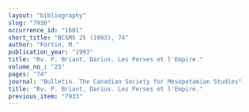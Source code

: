 ```yaml
---
layout: "bibliography"
slug: "7930"
occurrence_id: "1601"
short_title: "BCSMS 25 (1993), 74"
author: "Fortin, M."
publication_year: "1993"
title: "Rv. P. Briant, Darius. Les Perses et l'Empire."
volume_no_: "25"
pages: "74"
journal: "Bulletin. The Canadian Society for Mesopotamian Studies"
title: "Rv. P. Briant, Darius. Les Perses et l'Empire."
previous_item: "7933"
---
```

